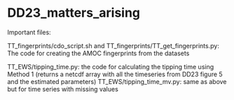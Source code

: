# DD23_matters_arising
Important files:

TT_fingerprints/cdo_script.sh and TT_fingerprints/TT_get_fingerprints.py: The code for creating the AMOC fingerprints from the datasets

TT_EWS/tipping_time.py: the code for calculating the tipping time using Method 1 (returns a netcdf array with all the timeseries from DD23 figure 5 and the estimated parameters)
TT_EWS/tipping_time_mv.py: same as above but for time series with missing values
